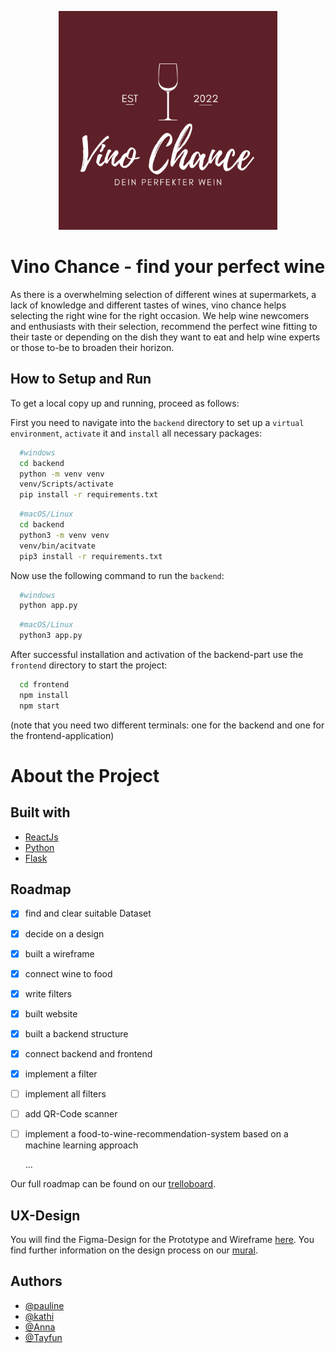<p align="center">
  <img src="https://github.com/TechLabs-Dortmund/wine-quality-prediction/blob/ux-design/design/Wine.png?raw=true" width="350" title="hover text">
</p>

# Vino Chance - find your perfect wine
As there is a overwhelming selection of different wines at supermarkets, a lack of knowledge and different tastes of wines, vino chance helps selecting the right wine for the right occasion. 
We help wine newcomers and enthusiasts with their selection, recommend the perfect wine fitting to their taste or depending on the dish they want to eat and help wine experts or those to-be to broaden their horizon. 


## How to Setup and Run

To get a local copy up and running, proceed as follows:

First you need to navigate into the ```backend``` directory to set up a ```virtual environment```, ```activate``` it and ```install``` all necessary packages: 

```bash
  #windows
  cd backend
  python -m venv venv
  venv/Scripts/activate
  pip install -r requirements.txt
```
```bash
  #macOS/Linux
  cd backend
  python3 -m venv venv
  venv/bin/acitvate
  pip3 install -r requirements.txt
```

Now use the following command to run the ```backend```:

```bash
  #windows
  python app.py
```
```bash
  #macOS/Linux
  python3 app.py
```
After successful installation and activation of the backend-part use the ```frontend``` directory to start the project:

```bash
  cd frontend
  npm install
  npm start
```
(note that you need two different terminals: one for the backend and one for the frontend-application)

# About the Project 

## Built with

- [ReactJs](https://reactjs.org/)
- [Python](https://www.python.org/)
- [Flask](https://flask.palletsprojects.com/en/2.1.x/)


## Roadmap

- [x] find and clear suitable Dataset 
- [x] decide on a design 
- [x] built a wireframe
- [x] connect wine to food
- [x] write filters
- [x] built website 
- [x] built a backend structure
- [x] connect backend and frontend
- [x] implement a filter 
- [ ] implement all filters
- [ ] add QR-Code scanner
- [ ] implement a food-to-wine-recommendation-system based on a machine learning approach

  ...

Our full roadmap can be found on our [trelloboard](https://trello.com/b/xTmpwCmt/sprint-planning). 

## UX-Design 

You will find the Figma-Design for the Prototype and Wireframe [here](https://www.figma.com/file/T3KvUyKeOfTDaO2BfhJeCN/Vino-Chance?node-id=0%3A1). You find further information on the design process on our [mural](https://app.mural.co/t/techlabsglobal7643/m/techlabsglobal7643/1642006139698/e96378074736f92c197cee7de931f3bfe0a83c8e?sender=uefb7a45f031abd7b381e2509).

  
## Authors

- [@pauline](https://www.github.com/paulinemilia) 
- [@kathi](https://github.com/ihtaak)
- [@Anna](https://github.com/annoboe)
- [@Tayfun](https://github.com/Tay1995)
